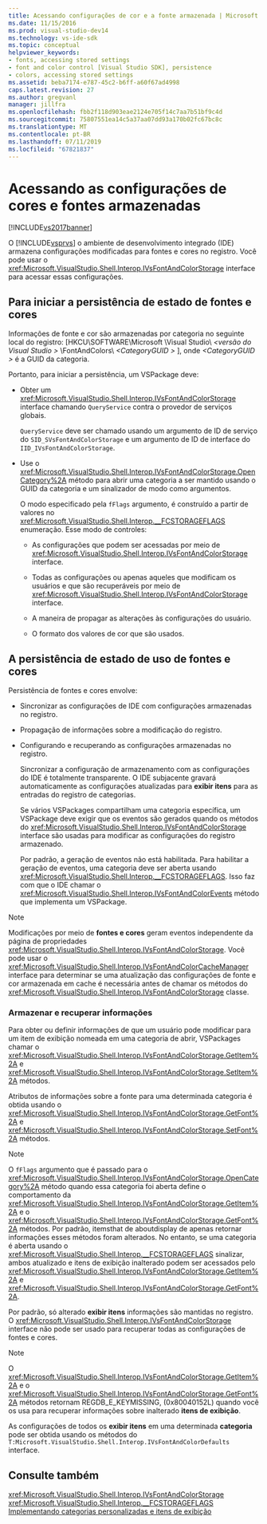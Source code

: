 ```yaml
---
title: Acessando configurações de cor e a fonte armazenada | Microsoft Docs
ms.date: 11/15/2016
ms.prod: visual-studio-dev14
ms.technology: vs-ide-sdk
ms.topic: conceptual
helpviewer_keywords:
- fonts, accessing stored settings
- font and color control [Visual Studio SDK], persistence
- colors, accessing stored settings
ms.assetid: beba7174-e787-45c2-b6ff-a60f67ad4998
caps.latest.revision: 27
ms.author: gregvanl
manager: jillfra
ms.openlocfilehash: fbb2f118d903eae2124e705f14c7aa7b51bf9c4d
ms.sourcegitcommit: 75807551ea14c5a37aa07dd93a170b02fc67bc8c
ms.translationtype: MT
ms.contentlocale: pt-BR
ms.lasthandoff: 07/11/2019
ms.locfileid: "67821837"
---
```

# <a name="accessing-stored-font-and-color-settings"></a>Acessando as configurações de cores e fontes armazenadas
[!INCLUDE[vs2017banner](../includes/vs2017banner.md)]

O [!INCLUDE[vsprvs](../includes/vsprvs-md.md)] o ambiente de desenvolvimento integrado (IDE) armazena configurações modificadas para fontes e cores no registro. Você pode usar o <xref:Microsoft.VisualStudio.Shell.Interop.IVsFontAndColorStorage> interface para acessar essas configurações.  
  
## <a name="to-initiate-state-persistence-of-fonts-and-colors"></a>Para iniciar a persistência de estado de fontes e cores  
 Informações de fonte e cor são armazenadas por categoria no seguinte local do registro: [HKCU\SOFTWARE\Microsoft \Visual Studio\\ *\<versão do Visual Studio >* \FontAndColors\\  *\<CategoryGUID >* ], onde  *\<CategoryGUID >* é a GUID da categoria.  
  
 Portanto, para iniciar a persistência, um VSPackage deve:  
  
- Obter um <xref:Microsoft.VisualStudio.Shell.Interop.IVsFontAndColorStorage> interface chamando `QueryService` contra o provedor de serviços globais.  
  
     `QueryService` deve ser chamado usando um argumento de ID de serviço do `SID_SVsFontAndColorStorage` e um argumento de ID de interface do `IID_IVsFontAndColorStorage`.  
  
- Use o <xref:Microsoft.VisualStudio.Shell.Interop.IVsFontAndColorStorage.OpenCategory%2A> método para abrir uma categoria a ser mantido usando o GUID da categoria e um sinalizador de modo como argumentos.  
  
  O modo especificado pela `fFlags` argumento, é construído a partir de valores no <xref:Microsoft.VisualStudio.Shell.Interop.__FCSTORAGEFLAGS> enumeração. Esse modo de controles:  

  - As configurações que podem ser acessadas por meio de <xref:Microsoft.VisualStudio.Shell.Interop.IVsFontAndColorStorage> interface.  

  - Todas as configurações ou apenas aqueles que modificam os usuários e que são recuperáveis por meio de <xref:Microsoft.VisualStudio.Shell.Interop.IVsFontAndColorStorage> interface.  

  - A maneira de propagar as alterações às configurações do usuário.  

  - O formato dos valores de cor que são usados.  

## <a name="to-use-state-persistence-of-fonts-and-colors"></a>A persistência de estado de uso de fontes e cores  
 Persistência de fontes e cores envolve:  
  
- Sincronizar as configurações de IDE com configurações armazenadas no registro.  
  
- Propagação de informações sobre a modificação do registro.  
  
- Configurando e recuperando as configurações armazenadas no registro.  
  
  Sincronizar a configuração de armazenamento com as configurações do IDE é totalmente transparente. O IDE subjacente gravará automaticamente as configurações atualizadas para **exibir itens** para as entradas do registro de categorias.  
  
  Se vários VSPackages compartilham uma categoria específica, um VSPackage deve exigir que os eventos são gerados quando os métodos do <xref:Microsoft.VisualStudio.Shell.Interop.IVsFontAndColorStorage> interface são usadas para modificar as configurações do registro armazenado.  
  
  Por padrão, a geração de eventos não está habilitada. Para habilitar a geração de eventos, uma categoria deve ser aberta usando <xref:Microsoft.VisualStudio.Shell.Interop.__FCSTORAGEFLAGS>. Isso faz com que o IDE chamar o <xref:Microsoft.VisualStudio.Shell.Interop.IVsFontAndColorEvents> método que implementa um VSPackage.  
  
> [!NOTE]
> Modificações por meio de **fontes e cores** geram eventos independente da página de propriedades <xref:Microsoft.VisualStudio.Shell.Interop.IVsFontAndColorStorage>. Você pode usar o <xref:Microsoft.VisualStudio.Shell.Interop.IVsFontAndColorCacheManager> interface para determinar se uma atualização das configurações de fonte e cor armazenada em cache é necessária antes de chamar os métodos do <xref:Microsoft.VisualStudio.Shell.Interop.IVsFontAndColorStorage> classe.  
  
### <a name="storing-and-retrieving-information"></a>Armazenar e recuperar informações  
 Para obter ou definir informações de que um usuário pode modificar para um item de exibição nomeada em uma categoria de abrir, VSPackages chamar o <xref:Microsoft.VisualStudio.Shell.Interop.IVsFontAndColorStorage.GetItem%2A> e <xref:Microsoft.VisualStudio.Shell.Interop.IVsFontAndColorStorage.SetItem%2A> métodos.  
  
 Atributos de informações sobre a fonte para uma determinada categoria é obtida usando o <xref:Microsoft.VisualStudio.Shell.Interop.IVsFontAndColorStorage.GetFont%2A> e <xref:Microsoft.VisualStudio.Shell.Interop.IVsFontAndColorStorage.SetFont%2A> métodos.  
  
> [!NOTE]
> O `fFlags` argumento que é passado para o <xref:Microsoft.VisualStudio.Shell.Interop.IVsFontAndColorStorage.OpenCategory%2A> método quando essa categoria foi aberta define o comportamento da <xref:Microsoft.VisualStudio.Shell.Interop.IVsFontAndColorStorage.GetItem%2A> e o <xref:Microsoft.VisualStudio.Shell.Interop.IVsFontAndColorStorage.GetFont%2A> métodos. Por padrão, itemsthat de aboutdisplay de apenas retornar informações esses métodos foram alterados. No entanto, se uma categoria é aberta usando o <xref:Microsoft.VisualStudio.Shell.Interop.__FCSTORAGEFLAGS> sinalizar, ambos atualizado e itens de exibição inalterado podem ser acessados pelo <xref:Microsoft.VisualStudio.Shell.Interop.IVsFontAndColorStorage.GetItem%2A> e <xref:Microsoft.VisualStudio.Shell.Interop.IVsFontAndColorStorage.GetFont%2A>.  
  
 Por padrão, só alterado **exibir itens** informações são mantidas no registro. O <xref:Microsoft.VisualStudio.Shell.Interop.IVsFontAndColorStorage> interface não pode ser usado para recuperar todas as configurações de fontes e cores.  
  
> [!NOTE]
> O <xref:Microsoft.VisualStudio.Shell.Interop.IVsFontAndColorStorage.GetItem%2A> e o <xref:Microsoft.VisualStudio.Shell.Interop.IVsFontAndColorStorage.GetFont%2A> métodos retornam REGDB_E_KEYMISSING, (0x80040152L) quando você os usa para recuperar informações sobre inalterado **itens de exibição**.  
  
 As configurações de todos os **exibir itens** em uma determinada **categoria** pode ser obtida usando os métodos do `T:Microsoft.VisualStudio.Shell.Interop.IVsFontAndColorDefaults` interface.  
  
## <a name="see-also"></a>Consulte também  
 <xref:Microsoft.VisualStudio.Shell.Interop.IVsFontAndColorStorage>   
 <xref:Microsoft.VisualStudio.Shell.Interop.__FCSTORAGEFLAGS>   
 [Implementando categorias personalizadas e itens de exibição](../extensibility/implementing-custom-categories-and-display-items.md)
